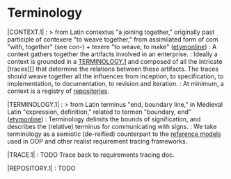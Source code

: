 # Terminology

<a id="CONTEXT.1" class="lu-tag">|CONTEXT.1|</a>
: > from Latin contextus "a joining together," originally past participle of
  contexere "to weave together," from assimilated form of com "with, together"
  (see con-) + texere "to weave, to make"  ([etymonline](https://www.etymonline.com/search?q=context))
: A context gathers together the artifacts involved in an enterprise.
: Ideally a context is grounded in a [TERMINOLOGY.1][] and composed of all the
  intricate [traces][] that determine the relations between these
  artifacts. The traces should weave together all the influences from inception,
  to specification, to implementation, to documentation, to revision and
  iteration.
: At minimum, a context is a registry of [repositories][REPOSITORY.1].

<a id="TERMINOLOGY.1" class="lu-tag">|TERMINOLOGY.1|</a>
: > from Latin terminus "end, boundary line," in Medieval Latin "expression,
  definition," related to termen "boundary, end"
  ([etymonline](https://www.etymonline.com/word/term#etymonline_v_10648))
: Terminology delimits the bounds of signification, and describes the (relative)
  terminus for communicating with signs.
: We take terminology as a semiotic (de-reified) counterpart to the [reference
  models](https://en.wikipedia.org/wiki/Reference_model) used in OOP and other
  realist requirement tracing frameworks.

|TRACE.1|
: TODO Trace back to requirements tracing doc.

|REPOSITORY.1|
: TODO

[CONTEXT.1]: #CONTEXT.1
[TERMINOLOGY.1]: #TERMINOLOGY.1
[REPOSITORY.1]: #REPOSITORY.1
[TRACE.1]: #TRACE.1
